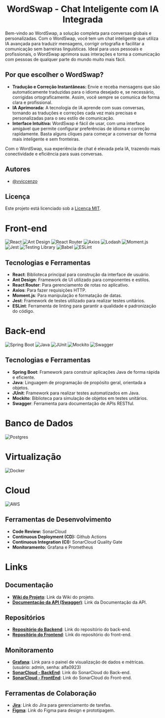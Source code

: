 <h1 style="text-align:center">WordSwap - Chat Inteligente com IA Integrada</h1>

Bem-vindo ao WordSwap, a solução completa para conversas globais e personalizadas. Com o WordSwap, você tem um chat inteligente que utiliza IA avançada para traduzir mensagens, corrigir ortografia e facilitar a comunicação sem barreiras linguísticas. Ideal para usos pessoais e profissionais, o WordSwap aprimora suas interações e torna a comunicação com pessoas de qualquer parte do mundo muito mais fácil.

## Por que escolher o WordSwap?
* **Tradução e Correção Instantâneas:** Envie e receba mensagens que são automaticamente traduzidas para o idioma desejado e, se necessário, corrigidas ortograficamente. Assim, você sempre se comunica de forma clara e profissional.
* **IA Aprimorada:** A tecnologia de IA aprende com suas conversas, tornando as traduções e correções cada vez mais precisas e personalizadas para o seu estilo de comunicação.
* **Interface Intuitiva:** WordSwap é fácil de usar, com uma interface amigável que permite configurar preferências de idioma e correção rapidamente. Basta alguns cliques para começar a conversar de forma mais inteligente e sem fronteiras.

Com o WordSwap, sua experiência de chat é elevada pela IA, trazendo mais conectividade e eficiência para suas conversas.


## Autores

- [@vviccenzo](https://github.com/vviccenzo)

## Licença

Este projeto está licenciado sob a [Licença MIT](LICENSE).


# Front-end
<div>
  <span>
    <img src="https://img.shields.io/badge/react-%2320232a.svg?style=for-the-badge&logo=react&logoColor=%2361DAFB" alt="React" />
  </span>
  <span>
    <img src="https://img.shields.io/badge/antdesign-%23017033.svg?style=for-the-badge&logo=antdesign&logoColor=white" alt="Ant Design" />
  </span>
  <span>
    <img src="https://img.shields.io/badge/reactrouter-%EA594B.svg?style=for-the-badge&logo=reactrouter&logoColor=white" alt="React Router" />
  </span>
  <span>
    <img src="https://img.shields.io/badge/axios-%23061DAFB.svg?style=for-the-badge&logo=axios&logoColor=white" alt="Axios" />
  </span>
  <span>
    <img src="https://img.shields.io/badge/lodash-%2349A878.svg?style=for-the-badge&logo=lodash&logoColor=white" alt="Lodash" />
  </span>
  <span>
    <img src="https://img.shields.io/badge/moment.js-%2348C9B0.svg?style=for-the-badge&logo=momentdotjs&logoColor=white" alt="Moment.js" />
  </span>
  <span>
    <img src="https://img.shields.io/badge/jest-%23C21325.svg?style=for-the-badge&logo=jest&logoColor=white" alt="Jest" />
  </span>
  <span>
    <img src="https://img.shields.io/badge/testing%20library-%E03B24.svg?style=for-the-badge&logo=testinglibrary&logoColor=white" alt="Testing Library" />
  </span>
  <span>
    <img src="https://img.shields.io/badge/babel-%EF6C00.svg?style=for-the-badge&logo=babel&logoColor=white" alt="Babel" />
  </span>
  <span>
    <img src="https://img.shields.io/badge/eslint-%234B32B3.svg?style=for-the-badge&logo=eslint&logoColor=white" alt="ESLint" />
  </span>
</div>

## Tecnologias e Ferramentas

- **React**: Biblioteca principal para construção da interface de usuário.
- **Ant Design**: Framework de UI utilizado para componentes e estilos.
- **React Router**: Para gerenciamento de rotas no aplicativo.
- **Axios**: Para fazer requisições HTTP.
- **Moment.js**: Para manipulação e formatação de datas.
- **Jest**: Framework de testes utilizado para realizar testes unitários.
- **ESLint**: Ferramenta de linting para garantir a qualidade e padronização do código.

# Back-end
<div>
  <span>
    <img src="https://img.shields.io/badge/spring%20boot-%236DB33F.svg?style=for-the-badge&logo=spring&logoColor=white" alt="Spring Boot" />
  </span>
  <span>
    <img src="https://img.shields.io/badge/java-%23F89820.svg?style=for-the-badge&logo=java&logoColor=white" alt="Java" />
  </span>
  <span>
    <img src="https://img.shields.io/badge/junit-%232D2A31.svg?style=for-the-badge&logo=junit5&logoColor=white" alt="JUnit" />
  </span>
  <span>
    <img src="https://img.shields.io/badge/mockito-%238A0A1D.svg?style=for-the-badge&logo=mockito&logoColor=white" alt="Mockito" />
  </span>
  <span>
    <img src="https://img.shields.io/badge/swagger-%23D9B600.svg?style=for-the-badge&logo=swagger&logoColor=white" alt="Swagger" />
  </span>
</div>

## Tecnologias e Ferramentas
- **Spring Boot**: Framework para construir aplicações Java de forma rápida e eficiente.
- **Java**: Linguagem de programação de propósito geral, orientada a objetos.
- **JUnit**: Framework para realizar testes automatizados em Java.
- **Mockito**: Biblioteca para simulação de objetos em testes unitários.
- **Swagger**: Ferramenta para documentação de APIs RESTful.

# Banco de Dados
  <div>
    <span>
      <img src="https://img.shields.io/badge/postgres-%23316192.svg?style=for-the-badge&logo=postgresql&logoColor=white" alt="Postgres" />
    </span>
  </div>

# Virtualização
  <div>
    <span>
      <img src="https://img.shields.io/badge/docker-%230db7ed.svg?style=for-the-badge&logo=docker&logoColor=white" alt="Docker" />
    </span>
  </div>

# Cloud
  <div>
    <span>
      <img src="https://img.shields.io/badge/AWS-%23FF9900.svg?style=for-the-badge&logo=amazon-aws&logoColor=white" alt="AWS" />
    </span>
  </div>

## Ferramentas de Desenvolvimento
- **Code Review:** SonarCloud
- **Continuous Deployment (CD):** Github Actions
- **Continuous Integration (CI):** SonarCloud Quality Gate
- **Monitoramento:** Grafana e Prometheus


# Links

## Documentação

- **[Wiki do Projeto](https://github.com/vviccenzo/WordSwap/wiki/WordSwap)**: Link da Wiki do projeto.
- **[Documentação da API (Swagger)](http://3.218.163.10/api/swagger-ui/index.html#/)**: Link da Documentação da API.

## Repositórios

- **[Repositório do Backend](https://github.com/vviccenzo/wordswap-backend)**: Link do repositório do back-end.
- **[Repositório do Frontend](https://github.com/vviccenzo/wordswap-frontend)**: Link do repositório do front-end.

## Monitoramento

- **[Grafana](http://3.215.233.70:3000)**: Link para o painel de visualização de dados e métricas. (usuário: admin, senha: alfa0923)
- **[SonarCloud - BackEnd](https://sonarcloud.io/project/overview?id=vviccenzo_wordswap-backend)**: Link do SonarCloud do Back-end.
- **[SonarCloud - FrontEnd](https://sonarcloud.io/project/overview?id=vviccenzo_wordswap-frontend)**: Link do SonarCloud do Front-end.

## Ferramentas de Colaboração

- **[Jira](https://wordswap.atlassian.net/jira/software/projects/SCRUM/boards/1)**: Link do Jira para gerenciamento de tarefas.
- **[Figma](https://www.figma.com/design/oOICFSeWxAyN8ygl9l71a1/Wordswap?m=auto&t=6nWAzHDDs0IWVF2n-6)**: Link do Figma para design e prototipagem.
